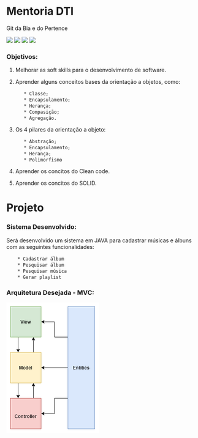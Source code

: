# Mentoria DTI
Git da Bia e do Pertence 
<p align="left">
<img src="https://img.shields.io/badge/JAVA-red?labelColor=red&logo=java&logoColor=white">
<img src="https://img.shields.io/badge/-API-grey">
<img src="https://img.shields.io/badge/-Mongo DB-yellow"> 
<img src="https://img.shields.io/badge/-Spring Boot-green">
</p>

### Objetivos: 

1. Melhorar as soft skills para o desenvolvimento de software.

2. Aprender alguns conceitos bases da orientação a objetos, como:
   
          * Classe;
          * Encapsulamento;
          * Herança;
          * Compasição;
          * Agregação.
   
3. Os 4 pilares da orientação a objeto:
   
          * Abstração;
          * Encapsulamento;
          * Herança;
          * Polimorfismo
   
4. Aprender os concitos do Clean code.

5. Aprender os concitos do SOLID.

# Projeto

###  Sistema Desenvolvido:
Será desenvolvido um sistema em JAVA para cadastrar músicas e álbuns com as seguintes funcionalidades:

        * Cadastrar álbum
        * Pesquisar álbum
        * Pesquisar música
        * Gerar playlist
    
###  Arquitetura Desejada - MVC:

![](images/mvc.png)

